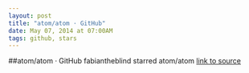 ```yaml
---
layout: post
title: "atom/atom · GitHub"
date: May 07, 2014 at 07:00AM
tags: github, stars
---
```

##atom/atom · GitHub
fabiantheblind starred atom/atom
[link to source](http://ift.tt/1kHy7nI) 
